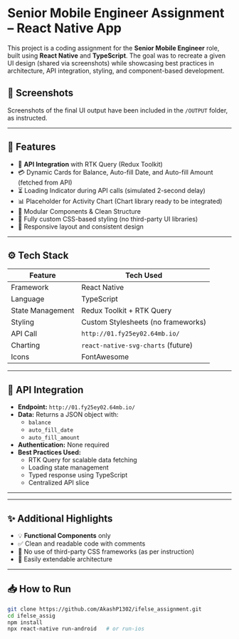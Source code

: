 # Senior Mobile Engineer Assignment – React Native App

This project is a coding assignment for the **Senior Mobile Engineer** role, built using **React Native** and **TypeScript**. The goal was to recreate a given UI design (shared via screenshots) while showcasing best practices in architecture, API integration, styling, and component-based development.

## 📱 Screenshots

Screenshots of the final UI output have been included in the `/OUTPUT` folder, as instructed.

---

## 🚀 Features

- 🧾 **API Integration** with RTK Query (Redux Toolkit)
- 💳 Dynamic Cards for Balance, Auto-fill Date, and Auto-fill Amount (fetched from API)
- ⏳ Loading Indicator during API calls (simulated 2-second delay)
- 📊 Placeholder for Activity Chart (Chart library ready to be integrated)
- 🧩 Modular Components & Clean Structure
- 🎨 Fully custom CSS-based styling (no third-party UI libraries)
- 📱 Responsive layout and consistent design

---

## ⚙️ Tech Stack

| Feature          | Tech Used                          |
| ---------------- | ---------------------------------- |
| Framework        | React Native                       |
| Language         | TypeScript                         |
| State Management | Redux Toolkit + RTK Query          |
| Styling          | Custom Stylesheets (no frameworks) |
| API Call         | `http://01.fy25ey02.64mb.io/`      |
| Charting         | `react-native-svg-charts` (future) |
| Icons            | FontAwesome                        |

---

## 📡 API Integration

- **Endpoint:** `http://01.fy25ey02.64mb.io/`
- **Data:** Returns a JSON object with:
  - `balance`
  - `auto_fill_date`
  - `auto_fill_amount`
- **Authentication:** None required
- **Best Practices Used:**
  - RTK Query for scalable data fetching
  - Loading state management
  - Typed response using TypeScript
  - Centralized API slice

---

---

## ✨ Additional Highlights

- 💡 **Functional Components** only
- ✅ Clean and readable code with comments
- 🚫 No use of third-party CSS frameworks (as per instruction)
- 🔁 Easily extendable architecture

---

## 📥 How to Run

```bash
git clone https://github.com/AkashP1302/ifelse_assignment.git
cd ifelse_assig
npm install
npx react-native run-android   # or run-ios

```
